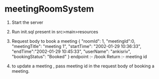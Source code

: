 # meetingRoomSystem

1. Start the server
2. Run init.sql present in src>main>resources

3. Request body to book a meeting
   {
	  "roomId": 1,
	  "meetingId":0,
	  "meetingTitle": "meeting 1",
	  "startTime": "2002-01-29 10:36:33",
	  "endTime":"2002-01-29 10:45:33",
	  "userName": "ankisriv",
	  "bookingStatus": "Booked"
   }
   endpoint :- /book
   Return :- meeting id
 4. to update a meeting , pass meeting id in the request body of booking a meeting.
 